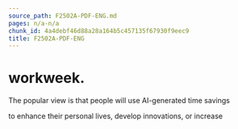 ```yaml
---
source_path: F2502A-PDF-ENG.md
pages: n/a-n/a
chunk_id: 4a4debf46d88a28a164b5c457135f67930f9eec9
title: F2502A-PDF-ENG
---
```

# workweek.

The popular view is that people will use AI-generated time savings

to enhance their personal lives, develop innovations, or increase
